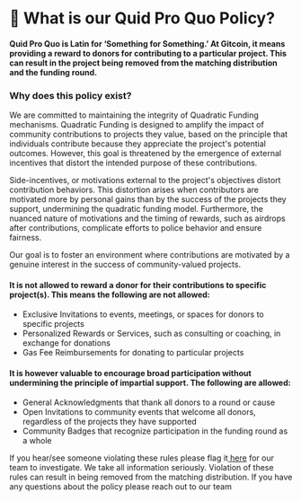 # 🤔 What is our Quid Pro Quo Policy?

#### Quid Pro Quo is Latin for ‘Something for Something.’ At Gitcoin, it means providing a reward to donors for contributing to a particular project. This can result in the project being removed from the matching distribution and the funding round.&#x20;

### Why does this policy exist?&#x20;

We are committed to maintaining the integrity of Quadratic Funding mechanisms. Quadratic Funding is designed to amplify the impact of community contributions to projects they value, based on the principle that individuals contribute because they appreciate the project's potential outcomes. However, this goal is threatened by the emergence of external incentives that distort the intended purpose of these contributions.

Side-incentives, or motivations external to the project's objectives distort contribution behaviors. This distortion arises when contributors are motivated more by personal gains than by the success of the projects they support, undermining the quadratic funding model. Furthermore, the nuanced nature of motivations and the timing of rewards, such as airdrops after contributions, complicate efforts to police behavior and ensure fairness.

Our goal is to foster an environment where contributions are motivated by a genuine interest in the success of community-valued projects.&#x20;

#### It is not allowed to reward a donor for their contributions to specific project(s). This means the following are not allowed:

* Exclusive Invitations to events, meetings, or spaces for donors to specific projects
* Personalized Rewards or Services, such as consulting or coaching, in exchange for donations
* Gas Fee Reimbursements for donating to particular projects

#### It is however valuable to encourage broad participation without undermining the principle of impartial support. The following are allowed:

* General Acknowledgments that thank all donors to a round or cause
* Open Invitations to community events that welcome all donors, regardless of the projects they have supported
* Community Badges that recognize participation in the funding round as a whole

If you hear/see someone violating these rules please flag it[ here](https://forms.gle/7GEDS7tPtk1oiXaN7) for our team to investigate. We take all information seriously. Violation of these rules can result in being removed from the matching distribution. If you have any questions about the policy please reach out to our team
